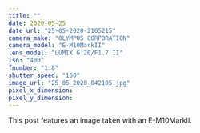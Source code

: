 ```yaml
---
title: ""
date: 2020-05-25
date_url: "25-05-2020-2105215"
camera_make: "OLYMPUS CORPORATION"
camera_model: "E-M10MarkII"
lens_model: "LUMIX G 20/F1.7 II"
iso: "400"
fnumber: "1.8"
shutter_speed: "160"
image_url: "25_05_2020_042105.jpg"
pixel_x_dimension: 
pixel_y_dimension: 
---
```


This post features an image taken with an E-M10MarkII.